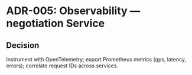# ADR-005: Observability — negotiation Service
## Decision
Instrument with OpenTelemetry; export Prometheus metrics (qps, latency, errors); correlate request IDs across services.
